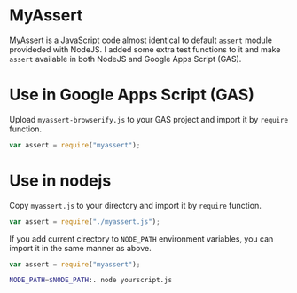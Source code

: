 # MyAssert

MyAssert is a JavaScript code almost identical to default `assert` module provideded with NodeJS.
I added some extra test functions to it and make `assert` available in both NodeJS and Google Apps Script (GAS).

# Use in Google Apps Script (GAS)
Upload `myassert-browserify.js` to your GAS project and import it by `require` function.
```yourgasscript.js
var assert = require("myassert");
```

# Use in nodejs
Copy `myassert.js` to your directory and import it by `require` function.

```yournodescript.js
var assert = require("./myassert.js");
```
If you add current cirectory to `NODE_PATH` environment variables, you can import it in the same manner as above.
```yournodescript.js
var assert = require("myassert");
```
```sh
NODE_PATH=$NODE_PATH:. node yourscript.js
```
